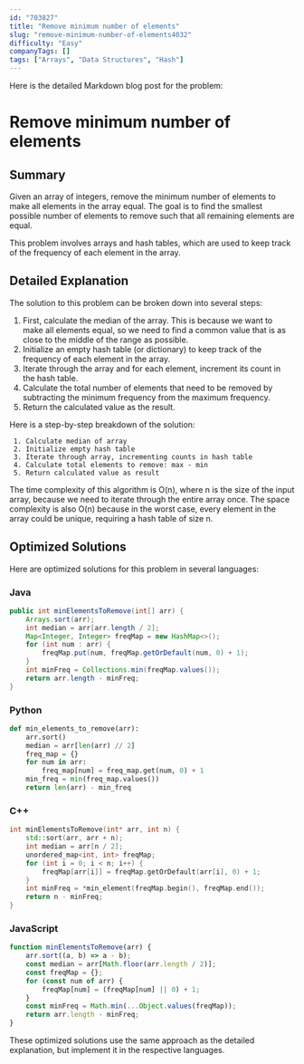 ```yaml
---
id: "703827"
title: "Remove minimum number of elements"
slug: "remove-minimum-number-of-elements4032"
difficulty: "Easy"
companyTags: []
tags: ["Arrays", "Data Structures", "Hash"]
---
```


Here is the detailed Markdown blog post for the problem:

**Remove minimum number of elements**
==================================

## Summary
Given an array of integers, remove the minimum number of elements to make all elements in the array equal. The goal is to find the smallest possible number of elements to remove such that all remaining elements are equal.

This problem involves arrays and hash tables, which are used to keep track of the frequency of each element in the array.

## Detailed Explanation
The solution to this problem can be broken down into several steps:

1. First, calculate the median of the array. This is because we want to make all elements equal, so we need to find a common value that is as close to the middle of the range as possible.
2. Initialize an empty hash table (or dictionary) to keep track of the frequency of each element in the array.
3. Iterate through the array and for each element, increment its count in the hash table.
4. Calculate the total number of elements that need to be removed by subtracting the minimum frequency from the maximum frequency.
5. Return the calculated value as the result.

Here is a step-by-step breakdown of the solution:

```
 1. Calculate median of array
 2. Initialize empty hash table
 3. Iterate through array, incrementing counts in hash table
 4. Calculate total elements to remove: max - min
 5. Return calculated value as result
```

The time complexity of this algorithm is O(n), where n is the size of the input array, because we need to iterate through the entire array once. The space complexity is also O(n) because in the worst case, every element in the array could be unique, requiring a hash table of size n.

## Optimized Solutions
Here are optimized solutions for this problem in several languages:

### Java
```java
public int minElementsToRemove(int[] arr) {
    Arrays.sort(arr);
    int median = arr[arr.length / 2];
    Map<Integer, Integer> freqMap = new HashMap<>();
    for (int num : arr) {
        freqMap.put(num, freqMap.getOrDefault(num, 0) + 1);
    }
    int minFreq = Collections.min(freqMap.values());
    return arr.length - minFreq;
}
```

### Python
```python
def min_elements_to_remove(arr):
    arr.sort()
    median = arr[len(arr) // 2]
    freq_map = {}
    for num in arr:
        freq_map[num] = freq_map.get(num, 0) + 1
    min_freq = min(freq_map.values())
    return len(arr) - min_freq
```

### C++
```cpp
int minElementsToRemove(int* arr, int n) {
    std::sort(arr, arr + n);
    int median = arr[n / 2];
    unordered_map<int, int> freqMap;
    for (int i = 0; i < n; i++) {
        freqMap[arr[i]] = freqMap.getOrDefault(arr[i], 0) + 1;
    }
    int minFreq = *min_element(freqMap.begin(), freqMap.end());
    return n - minFreq;
}
```

### JavaScript
```javascript
function minElementsToRemove(arr) {
    arr.sort((a, b) => a - b);
    const median = arr[Math.floor(arr.length / 2)];
    const freqMap = {};
    for (const num of arr) {
        freqMap[num] = (freqMap[num] || 0) + 1;
    }
    const minFreq = Math.min(...Object.values(freqMap));
    return arr.length - minFreq;
}
```

These optimized solutions use the same approach as the detailed explanation, but implement it in the respective languages.